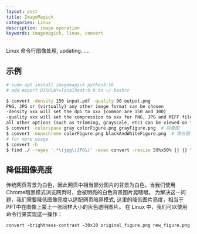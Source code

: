 ```yaml
---
layout: post
title: ImageMagick
categories: Linux
description: image operation
keywords: imagemagick, linux, convert
---
```


Linux 命令行图像处理, updating......

## 示例

```bash
# sudo apt install imagemagick python3-tk
# add export DISPLAY=localhost:0.0 to ~/.bashrc

$ convert -density 150 input.pdf -quality 90 output.png  
PNG, JPG or (virtually) any other image format can be chosen
-density xxx will set the dpi to xxx (common are 150 and 300)
-quality xxx will set the compression to xxx for PNG, JPG and MIFF file formates (100 means no compression)
all other options (such as trimming, grayscale, etc) can be viewed on the website of Image Magic.
$ convert -colorspace gray colorFigure.png grayFigure.png  # 灰度图
$ convert -monochrome colorFigure.png blackAndWhiteFigure.png  # 黑白图
# for more usage
$ convert -h
$ find ./ -regex '.*\(jpg\|JPG\)' -exec convert -resize 50%x50% {} {} \;  # 将当前文件夹中所有jpg图像的分辨率变成之前的1/4
```

## 降低图像亮度

传统网页背景为白色，因此网页中相当部分图片的背景为白色。当我们使用Chrome暗黑模式浏览网页时，会被明亮的白色背景图片晃瞎眼。
为解决这一问题，我们需要降低图像亮度以适配网页暗黑模式, 这里的降低图片亮度，相当于PPT中在图像上蒙上一张同样大小的灰色透明图片。
在 Linux 中，我们可以使用命令行来实现这一操作：

`convert -brightness-contrast -30x10 original_figure.png new_figure.png`

